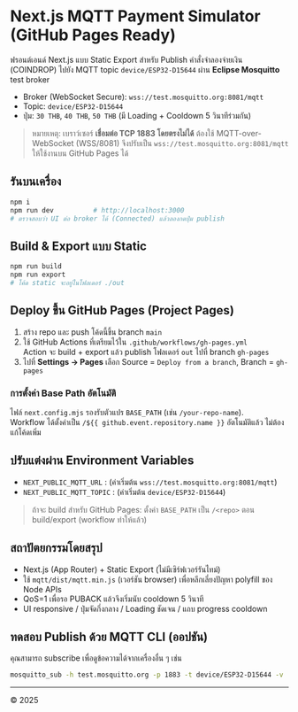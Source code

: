 # Next.js MQTT Payment Simulator (GitHub Pages Ready)

ฟรอนต์เอนด์ Next.js แบบ Static Export สำหรับ Publish คำสั่งจำลองจ่ายเงิน (COINDROP) ไปยัง MQTT topic `device/ESP32-D15644`
ผ่าน **Eclipse Mosquitto** test broker

- Broker (WebSocket Secure): `wss://test.mosquitto.org:8081/mqtt`
- Topic: `device/ESP32-D15644`
- ปุ่ม: `30 THB`, `40 THB`, `50 THB` (มี Loading + Cooldown 5 วินาทีร่วมกัน)

> หมายเหตุ: เบราว์เซอร์ **เชื่อมต่อ TCP 1883 โดยตรงไม่ได้** ต้องใช้ MQTT-over-WebSocket (WSS/8081) จึงปรับเป็น `wss://test.mosquitto.org:8081/mqtt` ให้ใช้งานบน GitHub Pages ได้

## รันบนเครื่อง

```bash
npm i
npm run dev          # http://localhost:3000
# ตรวจสอบว่า UI ต่อ broker ได้ (Connected) แล้วลองกดปุ่ม publish
```

## Build & Export แบบ Static

```bash
npm run build
npm run export
# โค้ด static จะอยู่ในโฟลเดอร์ ./out
```

## Deploy ขึ้น GitHub Pages (Project Pages)

1. สร้าง repo และ push โค้ดนี้ขึ้น branch `main`
2. ใช้ GitHub Actions ที่เตรียมไว้ใน `.github/workflows/gh-pages.yml`  
   Action จะ build + export แล้ว publish โฟลเดอร์ `out` ไปที่ branch `gh-pages`
3. ไปที่ **Settings → Pages** เลือก Source = `Deploy from a branch`, Branch = `gh-pages`

### การตั้งค่า Base Path อัตโนมัติ
ไฟล์ `next.config.mjs` รองรับตัวแปร `BASE_PATH` (เช่น `/your-repo-name`).  
Workflow ได้ตั้งค่าเป็น `/${{ github.event.repository.name }}` อัตโนมัติแล้ว ไม่ต้องแก้โค้ดเพิ่ม

## ปรับแต่งผ่าน Environment Variables

- `NEXT_PUBLIC_MQTT_URL` : (ค่าเริ่มต้น `wss://test.mosquitto.org:8081/mqtt`)
- `NEXT_PUBLIC_MQTT_TOPIC` : (ค่าเริ่มต้น `device/ESP32-D15644`)

> ถ้าจะ build สำหรับ GitHub Pages: ตั้งค่า `BASE_PATH` เป็น `/<repo>` ตอน build/export (workflow ทำให้แล้ว)

## สถาปัตยกรรมโดยสรุป
- Next.js (App Router) + Static Export (ไม่มีเซิร์ฟเวอร์รันไทม์)
- ใช้ `mqtt/dist/mqtt.min.js` (เวอร์ชัน browser) เพื่อหลีกเลี่ยงปัญหา polyfill ของ Node APIs
- QoS=1 เพื่อรอ PUBACK แล้วจึงเริ่มนับ cooldown 5 วินาที
- UI responsive / ปุ่มจัดกึ่งกลาง / Loading ชัดเจน / แถบ progress cooldown

## ทดสอบ Publish ด้วย MQTT CLI (ออปชัน)
คุณสามารถ subscribe เพื่อดูข้อความได้จากเครื่องอื่น ๆ เช่น
```bash
mosquitto_sub -h test.mosquitto.org -p 1883 -t device/ESP32-D15644 -v
```

---

© 2025
